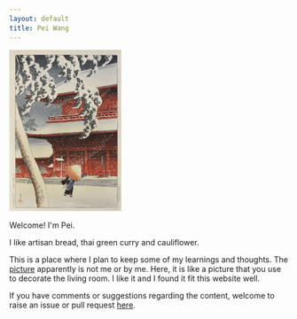 ```yaml
---
layout: default
title: Pei Wang
---
```


<img src="/images/hasui-2.jpeg" class="right" width="40%" height="40%" />

Welcome! I'm Pei.

I like artisan bread, thai green curry and cauliflower.

This is a place where I plan to keep some of my learnings and thoughts.
The [picture](https://www.roningallery.com/zojo-temple-in-snow-at-shiba) apparently is not me or by me.
Here, it is like a picture that you use to decorate the living room.
I like it and I found it fit this website well. 

If you have comments or suggestions regarding the content, welcome to raise an issue or pull request [here](https://github.com/peiwangdb/peiwangdb.github.io/issues).



<!-- {% for post in paginator.posts %}

	<article class="post">

		{% if post.external-url %}
			<h1>
				<a href="{{ post.external-url }}">{{ post.title }}</a>
				<a class="anchor" href="{{ post.url }}"><i class="icon-anchor"></i></a>
			</h1>
		{% else %}
			<h1><a href="{{ post.url }}">{{ post.title }}</a></h1>
		{% endif %}

		<h1><a href="{{ post.url }}">{{ post.title }}</a></h1>
		<div class="post-content">{{ post.content }}</div>

	</article>

{% endfor %} -->



<!-- {% if paginator.total_pages > 1 %}
	<div class="postnavigation">

		{% if paginator.previous_page %}
			{% if paginator.page == 2 %}
				<a class="prev left" href="/">&larr; Newer</a>
			{% else %}
				<a class="prev left" href="/page{{paginator.previous_page}}/">&larr; Newer</a>
			{% endif %}
		{% else %}
			<span class="nope left">&larr; Newer</span>
		{% endif %}

		<span class="pages">Page {{ paginator.page }} of {{ paginator.total_pages }}</span>

		{% if paginator.next_page %}
			<a class="next right" href="/page{{paginator.next_page}}/">Older &rarr;</a>
		{% else %}
			<span class="nope right">Older &rarr;</span>
		{% endif %}

	</div>
{% endif %} -->